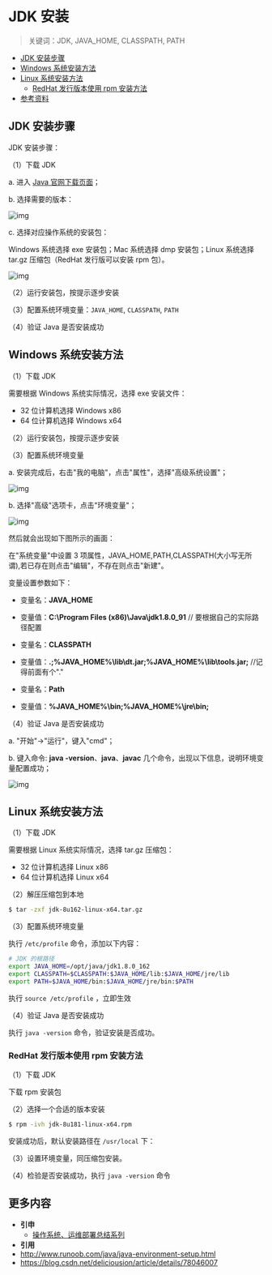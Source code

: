 # JDK 安装

> 关键词：JDK, JAVA_HOME, CLASSPATH, PATH

<!-- TOC depthFrom:2 depthTo:3 -->

- [JDK 安装步骤](#jdk-安装步骤)
- [Windows 系统安装方法](#windows-系统安装方法)
- [Linux 系统安装方法](#linux-系统安装方法)
  - [RedHat 发行版本使用 rpm 安装方法](#redhat-发行版本使用-rpm-安装方法)
- [参考资料](#参考资料)

<!-- /TOC -->

## JDK 安装步骤

JDK 安装步骤：

（1）下载 JDK

a. 进入 [Java 官网下载页面](https://www.oracle.com/technetwork/java/javase/downloads/index.html)；

b. 选择需要的版本：

![img](https://raw.githubusercontent.com/dunwu/images/master/snap/20180920181010164121.png)

c. 选择对应操作系统的安装包：

Windows 系统选择 exe 安装包；Mac 系统选择 dmp 安装包；Linux 系统选择 tar.gz 压缩包（RedHat 发行版可以安装 rpm 包）。

![img](https://raw.githubusercontent.com/dunwu/images/master/snap/20180920181010164308.png)

（2）运行安装包，按提示逐步安装

（3）配置系统环境变量：`JAVA_HOME`, `CLASSPATH`, `PATH`

（4）验证 Java 是否安装成功

## Windows 系统安装方法

（1）下载 JDK

需要根据 Windows 系统实际情况，选择 exe 安装文件：

- 32 位计算机选择 Windows x86
- 64 位计算机选择 Windows x64

（2）运行安装包，按提示逐步安装

（3）配置系统环境变量

a. 安装完成后，右击"我的电脑"，点击"属性"，选择"高级系统设置"；

![img](https://www.runoob.com/wp-content/uploads/2013/12/win-java1.png)

b. 选择"高级"选项卡，点击"环境变量"；

![img](https://www.runoob.com/wp-content/uploads/2013/12/java-win2.png)

然后就会出现如下图所示的画面：

在"系统变量"中设置 3 项属性，JAVA_HOME,PATH,CLASSPATH(大小写无所谓),若已存在则点击"编辑"，不存在则点击"新建"。

变量设置参数如下：

- 变量名：**JAVA_HOME**
- 变量值：**C:\Program Files (x86)\Java\jdk1.8.0_91** // 要根据自己的实际路径配置

- 变量名：**CLASSPATH**
- 变量值：**.;%JAVA_HOME%\lib\dt.jar;%JAVA_HOME%\lib\tools.jar;** //记得前面有个"."

- 变量名：**Path**
- 变量值：**%JAVA_HOME%\bin;%JAVA_HOME%\jre\bin;**

（4）验证 Java 是否安装成功

a. "开始"->"运行"，键入"cmd"；

b. 键入命令: **java -version**、**java**、**javac** 几个命令，出现以下信息，说明环境变量配置成功；

![img](https://www.runoob.com/wp-content/uploads/2013/12/java-win9.png)

## Linux 系统安装方法

（1）下载 JDK

需要根据 Linux 系统实际情况，选择 tar.gz 压缩包：

- 32 位计算机选择 Linux x86
- 64 位计算机选择 Linux x64

（2）解压压缩包到本地

```bash
$ tar -zxf jdk-8u162-linux-x64.tar.gz
```

（3）配置系统环境变量

执行 `/etc/profile` 命令，添加以下内容：

```bash
# JDK 的根路径
export JAVA_HOME=/opt/java/jdk1.8.0_162
export CLASSPATH=$CLASSPATH:$JAVA_HOME/lib:$JAVA_HOME/jre/lib
export PATH=$JAVA_HOME/bin:$JAVA_HOME/jre/bin:$PATH
```

执行 `source /etc/profile` ，立即生效

（4）验证 Java 是否安装成功

执行 `java -version` 命令，验证安装是否成功。

### RedHat 发行版本使用 rpm 安装方法

（1）下载 JDK

下载 rpm 安装包

（2）选择一个合适的版本安装

```bash
$ rpm -ivh jdk-8u181-linux-x64.rpm
```

安装成功后，默认安装路径在 `/usr/local` 下：

（3）设置环境变量，同压缩包安装。

（4）检验是否安装成功，执行 `java -version` 命令

## 更多内容

- **引申**
  - [操作系统、运维部署总结系列](https://github.com/dunwu/OS)
- **引用**
- http://www.runoob.com/java/java-environment-setup.html
- https://blog.csdn.net/deliciousion/article/details/78046007
